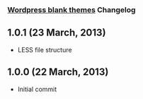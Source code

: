 ### [Wordpress blank themes](http://wpblank.lewishealey.co.uk) Changelog

## 1.0.1 (23 March, 2013)

* LESS file structure


## 1.0.0 (22 March, 2013)

* Initial commit
